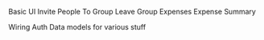 Basic UI
  Invite People To Group
  Leave Group
  Expenses
  Expense Summary

Wiring
  Auth
  Data models for various stuff
